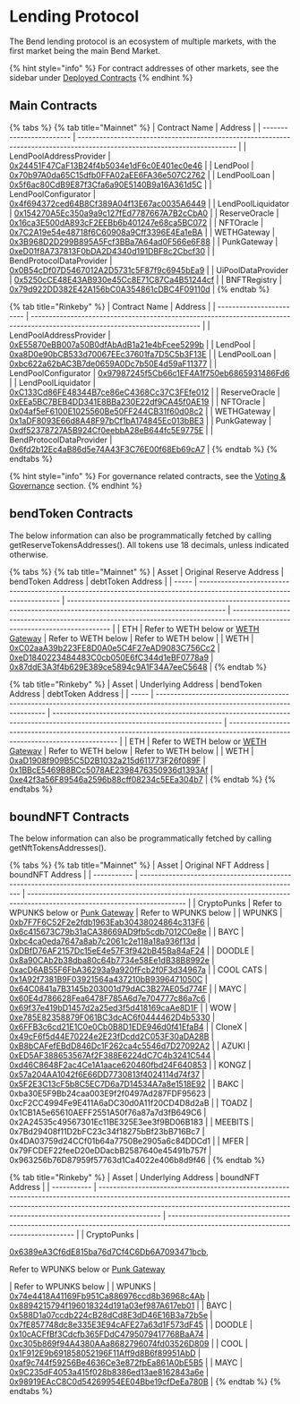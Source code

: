 # Lending Protocol

The Bend lending protocol is an ecosystem of multiple markets, with the first market being the main Bend Market.

{% hint style="info" %}
For contract addresses of other markets, see the sidebar under [Deployed Contracts](broken-reference)
{% endhint %}

## Main Contracts

{% tabs %}
{% tab title="Mainnet" %}
| Contract Name            | Address                                                                                                                    |
| ------------------------ | -------------------------------------------------------------------------------------------------------------------------- |
| LendPoolAddressProvider  | [0x24451F47CaF13B24f4b5034e1dF6c0E401ec0e46](https://etherscan.io/address/0x24451f47caf13b24f4b5034e1df6c0e401ec0e46#code) |
| LendPool                 | [0x70b97A0da65C15dfb0FFA02aEE6FA36e507C2762](https://etherscan.io/address/0x70b97a0da65c15dfb0ffa02aee6fa36e507c2762#code) |
| LendPoolLoan             | [0x5f6ac80CdB9E87f3Cfa6a90E5140B9a16A361d5C](https://etherscan.io/address/0x5f6ac80cdb9e87f3cfa6a90e5140b9a16a361d5c#code) |
| LendPoolConfigurator     | [0x4f694372ced64B8Cf389A04f13E67ac0035A6449](https://etherscan.io/address/0x4f694372ced64b8cf389a04f13e67ac0035a6449#code) |
| LendPoolLiquidator       | [0x154270A5Ec350a9a9c127fEd7787667A7B2cCbA0](https://etherscan.io/address/0x154270a5ec350a9a9c127fed7787667a7b2ccba0#code) |
| ReserveOracle            | [0x16ca3E500dA893cF2EEBb6b401247e68ca5BC072](https://etherscan.io/address/0x16ca3e500da893cf2eebb6b401247e68ca5bc072#code) |
| NFTOracle                | [0x7C2A19e54e48718f6C60908a9Cff3396E4Ea1eBA](https://etherscan.io/address/0x7c2a19e54e48718f6c60908a9cff3396e4ea1eba#code) |
| WETHGateway              | [0x3B968D2D299B895A5Fcf3BBa7A64ad0F566e6F88](https://etherscan.io/address/0x3B968D2D299B895A5Fcf3BBa7A64ad0F566e6F88#code) |
| PunkGateway              | [0xeD01f8A737813F0bDA2D4340d191DBF8c2Cbcf30](https://etherscan.io/address/0xeD01f8A737813F0bDA2D4340d191DBF8c2Cbcf30#code) |
| BendProtocolDataProvider | [0x0B54cDf07D5467012A2D5731c5F87f9c6945bEa9](https://etherscan.io/address/0x0b54cdf07d5467012a2d5731c5f87f9c6945bea9#code) |
| UiPoolDataProvider       | [0x5250cCE48E43AB930e45Cc8E71C87Ca4B51244cf](https://etherscan.io/address/0x5250cCE48E43AB930e45Cc8E71C87Ca4B51244cf)      |
| BNFTRegistry             | [0x79d922DD382E42A156bC0A354861cDBC4F09110d](https://etherscan.io/address/0x79d922DD382E42A156bC0A354861cDBC4F09110d)      |
{% endtab %}

{% tab title="Rinkeby" %}
| Contract Name            | Address                                                                                                                       |
| ------------------------ | ----------------------------------------------------------------------------------------------------------------------------- |
| LendPoolAddressProvider  | [0xE55870eBB007a50B0dfAbAdB1a21e4bFcee5299b](https://rinkeby.etherscan.io/address/0xE55870eBB007a50B0dfAbAdB1a21e4bFcee5299b) |
| LendPool                 | [0xa8D0e90bCB533d70067EEc37601fa7D5C5b3F13E](https://rinkeby.etherscan.io/address/0xa8d0e90bcb533d70067eec37601fa7d5c5b3f13e) |
| LendPoolLoan             | [0xbc622a62bAC3B7de0659A0Dc7b50E4d59aF11377](https://rinkeby.etherscan.io/address/0xbc622a62bac3b7de0659a0dc7b50e4d59af11377) |
| LendPoolConfigurator     | [0x97987245f5Cb66c1EF4A1f750eb6865931486Fd6](https://rinkeby.etherscan.io/address/0x97987245f5cb66c1ef4a1f750eb6865931486fd6) |
| LendPoolLiquidator       | [0xC133Cd86FE48344B7ce86eC4368Cc37C3FEfe012](https://rinkeby.etherscan.io/address/0xc133cd86fe48344b7ce86ec4368cc37c3fefe012) |
| ReserveOracle            | [0xEEa5BC7BEB4DD341E8BBa230E22df9CA45f0AE19](https://rinkeby.etherscan.io/address/0xeea5bc7beb4dd341e8bba230e22df9ca45f0ae19) |
| NFTOracle                | [0x04af5eF6100E1025560Be50FF244CB31f60d08c2](https://rinkeby.etherscan.io/address/0x04af5ef6100e1025560be50ff244cb31f60d08c2) |
| WETHGateway              | [0x1aDF8093E66d8A48F97bCf1bA174845Ec013bBE3](https://rinkeby.etherscan.io/address/0x1adf8093e66d8a48f97bcf1ba174845ec013bbe3) |
| PunkGateway              | [0xdf52378727A5B924Cf0eebbA28eB644fc5E9775E](https://rinkeby.etherscan.io/address/0xdf52378727a5b924cf0eebba28eb644fc5e9775e) |
| BendProtocolDataProvider | [0x6fd2b12Ec4aB86d5e74A43F3C76E00f68Eb69cA7](https://rinkeby.etherscan.io/address/0x6fd2b12ec4ab86d5e74a43f3c76e00f68eb69ca7) |
{% endtab %}
{% endtabs %}

{% hint style="info" %}
For governance related contracts, see the [Voting & Governance](../protocol-governance/voting-and-governance.md) section.
{% endhint %}

## bendToken Contracts

The below information can also be programmatically fetched by calling getReserveTokensAddresses(). All tokens use 18 decimals, unless indicated otherwise.

{% tabs %}
{% tab title="Mainnet" %}
| Asset | Original Reserve Address                                                                                              | bendToken Address                                                                                                          | debtToken Address                                                                                                          |
| ----- | --------------------------------------------------------------------------------------------------------------------- | -------------------------------------------------------------------------------------------------------------------------- | -------------------------------------------------------------------------------------------------------------------------- |
| ETH   | Refer to WETH below or [WETH Gateway](../core-protocol/weth-gateway.md#methods)                                       | Refer to WETH below                                                                                                        | Refer to WETH below                                                                                                        |
| WETH  | [0xC02aaA39b223FE8D0A0e5C4F27eAD9083C756Cc2](https://etherscan.io/address/0xC02aaA39b223FE8D0A0e5C4F27eAD9083C756Cc2) | [0xeD1840223484483C0cb050E6fC344d1eBF0778a9](https://etherscan.io/address/0xeD1840223484483C0cb050E6fC344d1eBF0778a9#code) | [0x87ddE3A3f4b629E389ce5894c9A1F34A7eeC5648](https://etherscan.io/address/0x87ddE3A3f4b629E389ce5894c9A1F34A7eeC5648#code) |
{% endtab %}

{% tab title="Rinkeby" %}
| Asset | Underlying Address                                                                                                            | bendToken Address                                                                                                             | debtToken Address                                                                                                             |
| ----- | ----------------------------------------------------------------------------------------------------------------------------- | ----------------------------------------------------------------------------------------------------------------------------- | ----------------------------------------------------------------------------------------------------------------------------- |
| ETH   | Refer to WETH below or [WETH Gateway](../core-protocol/weth-gateway.md#methods)                                               | Refer to WETH below                                                                                                           | Refer to WETH below                                                                                                           |
| WETH  | [0xaD1908f909B5C5D2B1032a215d611773F26f089F](https://rinkeby.etherscan.io/address/0xaD1908f909B5C5D2B1032a215d611773F26f089F) | [0x1BBcE5469B8BCc5078AE2398476350936d1393Af](https://rinkeby.etherscan.io/address/0x1bbce5469b8bcc5078ae2398476350936d1393af) | [0xe42f3a56F89546a2596b88cff08234c5EEa304b7](https://rinkeby.etherscan.io/address/0xe42f3a56f89546a2596b88cff08234c5eea304b7) |
{% endtab %}
{% endtabs %}

## boundNFT Contracts

The below information can also be programmatically fetched by calling getNftTokensAddresses().

{% tabs %}
{% tab title="Mainnet" %}
| Asset       | Original NFT Address                                                                                                        | boundNFT Address                                                                                                           |
| ----------- | --------------------------------------------------------------------------------------------------------------------------- | -------------------------------------------------------------------------------------------------------------------------- |
| CryptoPunks | Refer to WPUNKS below or [Punk Gateway](../core-protocol/punk-gateway.md#borroweth)                                         | Refer to WPUNKS below                                                                                                      |
| WPUNKS      |  [0xb7F7F6C52F2e2fdb1963Eab30438024864c313F6](https://etherscan.io/address/0xb7F7F6C52F2e2fdb1963Eab30438024864c313F6#code) | [0x6c415673C79b31aCA38669AD9fb5cdb7012C0e8e](https://etherscan.io/address/0x6c415673C79b31aCA38669AD9fb5cdb7012C0e8e#code) |
| BAYC        | [0xbc4ca0eda7647a8ab7c2061c2e118a18a936f13d](https://etherscan.io/address/0xbc4ca0eda7647a8ab7c2061c2e118a18a936f13d#code)  | [0xDBfD76AF2157Dc15eE4e57F3f942bB45Ba84aF24](https://etherscan.io/address/0xDBfD76AF2157Dc15eE4e57F3f942bB45Ba84aF24#code) |
| DOODLE      | [0x8a90CAb2b38dba80c64b7734e58Ee1dB38B8992e](https://etherscan.io/address/0x8a90CAb2b38dba80c64b7734e58Ee1dB38B8992e)       | [0xacD6AB55F6FbA36293a9a920fFcb2f0F3d34967a](https://etherscan.io/address/0xacD6AB55F6FbA36293a9a920fFcb2f0F3d34967a)      |
| COOL CATS   | [0x1A92f7381B9F03921564a437210bB9396471050C](https://etherscan.io/address/0x1A92f7381B9F03921564a437210bB9396471050C)       | [0x64C0841a7B3145b203001d79dAC3B27AE05d774F](https://etherscan.io/address/0x64C0841a7B3145b203001d79dAC3B27AE05d774F)      |
| MAYC        | [0x60E4d786628Fea6478F785A6d7e704777c86a7c6](https://etherscan.io/address/0x60E4d786628Fea6478F785A6d7e704777c86a7c6)       | [0x69f37e419bD1457d2a25ed3f5d418169caAe8D1F](https://etherscan.io/address/0x69f37e419bD1457d2a25ed3f5d418169caAe8D1F)      |
| WOW         | [0xe785E82358879F061BC3dcAC6f0444462D4b5330](https://etherscan.io/address/0xe785E82358879F061BC3dcAC6f0444462D4b5330)       | [0x6FFB3c6cd21E1C0e0Cb0B8D1EDE946d0f41EfaB4](https://etherscan.io/address/0x6FFB3c6cd21E1C0e0Cb0B8D1EDE946d0f41EfaB4)      |
| CloneX      | [0x49cF6f5d44E70224e2E23fDcdd2C053F30aDA28B](https://etherscan.io/address/0x49cF6f5d44E70224e2E23fDcdd2C053F30aDA28B)       | [0xB8bCAFefEBdD846Dc1F262ca4c5546d7D27092A2](https://etherscan.io/address/0xB8bCAFefEBdD846Dc1F262ca4c5546d7D27092A2)      |
| AZUKI       | [0xED5AF388653567Af2F388E6224dC7C4b3241C544](https://etherscan.io/address/0xED5AF388653567Af2F388E6224dC7C4b3241C544)       | [0xd46C8648F2ac4Ce1A1aace620460fbd24F640853](https://etherscan.io/address/0xd46C8648F2ac4Ce1A1aace620460fbd24F640853)      |
| KONGZ       | [0x57a204AA1042f6E66DD7730813f4024114d74f37](https://etherscan.io/address/0x57a204AA1042f6E66DD7730813f4024114d74f37)       | [0x5F2E3C13cF5b8C5EC7D6a7D14534A7a8e1518E92](https://etherscan.io/address/0x5F2E3C13cF5b8C5EC7D6a7D14534A7a8e1518E92)      |
| BAKC        | 0xba30E5F9Bb24caa003E9f2f0497Ad287FDF95623                                                                                  | 0xcF2CC4994Fe9E411A6aDC30d0A11f20CD4D8d2aB                                                                                 |
| TOADZ       | 0x1CB1A5e65610AEFF2551A50f76a87a7d3fB649C6                                                                                  | 0x2A24535c49567301Ec11BE325E3ee3f9BD06B183                                                                                 |
| MEEBITS     | 0x7Bd29408f11D2bFC23c34f18275bBf23bB716Bc7                                                                                  | 0x4DA03759d24CCf01b64a7750Be2905a6c84DDCd1                                                                                 |
| MFER        | 0x79FCDEF22feeD20eDDacbB2587640e45491b757f                                                                                  | 0x963256b76D87959f57763d1Ca4022e406b8d9f46                                                                                 |
{% endtab %}

{% tab title="Rinkeby" %}
| Asset       | Underlying Address                                                                                                                                                                                                                                          | boundNFT Address                                                                                                                   |
| ----------- | ----------------------------------------------------------------------------------------------------------------------------------------------------------------------------------------------------------------------------------------------------------- | ---------------------------------------------------------------------------------------------------------------------------------- |
| CryptoPunks | <p><a href="https://rinkeby.etherscan.io/address/0x6389ea3cf6de815ba76d7cf4c6db6a7093471bcb#code">0x6389eA3Cf6dE815ba76d7Cf4C6Db6A7093471bcb</a>, </p><p>Refer to WPUNKS below or <a href="../core-protocol/punk-gateway.md#borroweth">Punk Gateway</a></p> | Refer to WPUNKS below                                                                                                              |
| WPUNKS      | [0x74e4418A41169Fb951Ca886976ccd8b36968c4Ab](https://rinkeby.etherscan.io/address/0x74e4418A41169Fb951Ca886976ccd8b36968c4Ab#code)                                                                                                                          | [0x8894215794f196018324d191a03ef987A617eb01](https://rinkeby.etherscan.io/address/0x8894215794f196018324d191a03ef987a617eb01#code) |
| BAYC        | [0x588D1a07ccdb224cB28dCd8E3dD46E16B3a72b5e](https://rinkeby.etherscan.io/address/0x588d1a07ccdb224cb28dcd8e3dd46e16b3a72b5e#code)                                                                                                                          | [0x7fE857748dc8e335E3E94cAFE27a63d1F573dF45](https://rinkeby.etherscan.io/address/0x7fe857748dc8e335e3e94cafe27a63d1f573df45#code) |
| DOODLE      | [0x10cACFfBf3Cdcfb365FDdC4795079417768BaA74](https://rinkeby.etherscan.io/address/0x10cacffbf3cdcfb365fddc4795079417768baa74)                                                                                                                               | [0xc305b869f94A4380AAa8682796074fd03526D809](https://rinkeby.etherscan.io/address/0xc305b869f94a4380aaa8682796074fd03526d809#code) |
| COOL        | [0x1F912E9b691858052196F11Aff9d8B6f89951AbD](https://rinkeby.etherscan.io/address/0x1f912e9b691858052196f11aff9d8b6f89951abd#code)                                                                                                                          | [0xaf9c744f59256Be4636Ce3e872fbEa861A0bE5B5](https://rinkeby.etherscan.io/address/0xaf9c744f59256be4636ce3e872fbea861a0be5b5#code) |
| MAYC        | [0x9C235dF4053a415f028b8386ed13ae8162843a6e](https://rinkeby.etherscan.io/address/0x9c235df4053a415f028b8386ed13ae8162843a6e#code)                                                                                                                          | [0x98919EAcC8C0d54269954EE04Bbe19cfDeEa780B](https://rinkeby.etherscan.io/address/0x98919eacc8c0d54269954ee04bbe19cfdeea780b#code) |
{% endtab %}
{% endtabs %}
